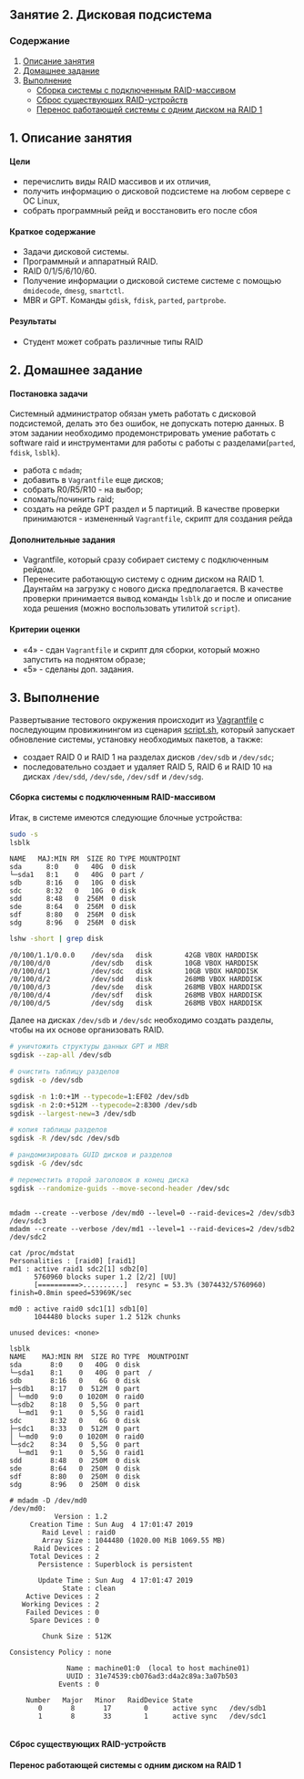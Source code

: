 ## Занятие 2. Дисковая подсистема

### Содержание
1. [Описание занятия](#description)  
2. [Домашнее задание](#homework)  
3. [Выполнение](#exec)
   - [Сборка системы с подключенным RAID-массивом](#exec1)  
   - [Сброс существующих RAID-устройств](#reset)
   - [Перенос работающей системы с одним диском на RAID 1](#exec2)  

## 1. Описание занятия <a name="description"></a>
#### Цели
- перечислить виды RAID массивов и их отличия,  
- получить информацию о дисковой подсистеме на любом сервере с ОС Linux,  
- собрать программный рейд и восстановить его после сбоя  

#### Краткое содержание  
- Задачи дисковой системы.  
- Программный и аппаратный RAID.  
- RAID 0/1/5/6/10/60.  
- Получение информации о дисковой системе системе с помощью `dmidecode`, `dmesg`, `smartctl`.  
- MBR и GPT. Команды `gdisk`, `fdisk`, `parted`, `partprobe`.

#### Результаты  
- Студент может собрать различные типы RAID

## 2. Домашнее задание  <a name="homework"></a>
#### Постановка задачи  
Системный администратор обязан уметь работать с дисковой подсистемой, делать это без ошибок, не допускать потерю данных. В этом задании необходимо продемонстрировать умение работать с software raid и инструментами для работы с работы с разделами(`parted`, `fdisk`, `lsblk`).
- работа с `mdadm`;  
- добавить в `Vagrantfile` еще дисков;  
- собрать R0/R5/R10 - на выбор;  
- сломать/починить raid;  
- создать на рейде GPT раздел и 5 партиций.
В качестве проверки принимаются - измененный `Vagrantfile`, скрипт для создания рейда  
#### Дополнительные задания  
- Vagrantfile, который сразу собирает систему с подключенным рейдом.  
- Перенесите работающую систему с одним диском на RAID 1. Даунтайм на загрузку с нового диска предполагается. В качестве проверки принимается вывод команды `lsblk` до и после и описание хода решения (можно воспользовать утилитой `script`).  
#### Критерии оценки  
- &laquo;4&raquo; - сдан `Vagrantfile` и скрипт для сборки, который можно запустить на поднятом образе;  
- &laquo;5&raquo; - сделаны доп. задания.

## 3. Выполнение <a name="exec"></a>  
Развертывание тестового окружения происходит из [Vagrantfile](https://github.com/che-a/OTUS_LinuxAdministrator/blob/master/lesson_02/Vagrantfile) с последующим провижинингом из сценария [script.sh](https://github.com/che-a/OTUS_LinuxAdministrator/blob/master/lesson_02/script.sh), который запускает обновление системы, установку необходимых пакетов, а также:  
- создает RAID 0 и RAID 1 на разделах дисков `/dev/sdb` и `/dev/sdc`;  
- последовательно создает и удаляет RAID 5, RAID 6 и RAID 10 на дисках `/dev/sdd`, `/dev/sde`, `/dev/sdf` и `/dev/sdg`.  

#### Сборка системы с подключенным RAID-массивом <a name="exec1"></a>
Итак, в системе имеются следующие блочные устройства:
```bash
sudo -s
lsblk
```
```console
NAME   MAJ:MIN RM  SIZE RO TYPE MOUNTPOINT
sda      8:0    0   40G  0 disk
└─sda1   8:1    0   40G  0 part /
sdb      8:16   0   10G  0 disk
sdc      8:32   0   10G  0 disk
sdd      8:48   0  256M  0 disk
sde      8:64   0  256M  0 disk
sdf      8:80   0  256M  0 disk
sdg      8:96   0  256M  0 disk
```
```bash
lshw -short | grep disk
```
```console
/0/100/1.1/0.0.0    /dev/sda   disk        42GB VBOX HARDDISK
/0/100/d/0          /dev/sdb   disk        10GB VBOX HARDDISK
/0/100/d/1          /dev/sdc   disk        10GB VBOX HARDDISK
/0/100/d/2          /dev/sdd   disk        268MB VBOX HARDDISK
/0/100/d/3          /dev/sde   disk        268MB VBOX HARDDISK
/0/100/d/4          /dev/sdf   disk        268MB VBOX HARDDISK
/0/100/d/5          /dev/sdg   disk        268MB VBOX HARDDISK
```
Далее на дисках `/dev/sdb` и `/dev/sdc` необходимо создать разделы, чтобы на их основе организовать RAID.
```bash
# уничтожить структуры данных GPT и MBR
sgdisk --zap-all /dev/sdb

# очистить таблицу разделов
sgdisk -o /dev/sdb

sgdisk -n 1:0:+1M --typecode=1:EF02 /dev/sdb
sgdisk -n 2:0:+512M --typecode=2:8300 /dev/sdb
sgdisk --largest-new=3 /dev/sdb

# копия таблицы разделов
sgdisk -R /dev/sdc /dev/sdb

# рандомизировать GUID дисков и разделов
sgdisk -G /dev/sdc

# переместить второй заголовок в конец диска
sgdisk --randomize-guids --move-second-header /dev/sdc
```
```console

```

```console
mdadm --create --verbose /dev/md0 --level=0 --raid-devices=2 /dev/sdb3 /dev/sdc3
mdadm --create --verbose /dev/md1 --level=1 --raid-devices=2 /dev/sdb2 /dev/sdc2
```
```console
cat /proc/mdstat
Personalities : [raid0] [raid1]
md1 : active raid1 sdc2[1] sdb2[0]
      5760960 blocks super 1.2 [2/2] [UU]
      [==========>..........]  resync = 53.3% (3074432/5760960) finish=0.8min speed=53969K/sec

md0 : active raid0 sdc1[1] sdb1[0]
      1044480 blocks super 1.2 512k chunks

unused devices: <none>
```
```console
lsblk
NAME    MAJ:MIN RM  SIZE RO TYPE  MOUNTPOINT
sda       8:0    0   40G  0 disk
└─sda1    8:1    0   40G  0 part  /
sdb       8:16   0    6G  0 disk
├─sdb1    8:17   0  512M  0 part
│ └─md0   9:0    0 1020M  0 raid0
└─sdb2    8:18   0  5,5G  0 part
  └─md1   9:1    0  5,5G  0 raid1
sdc       8:32   0    6G  0 disk
├─sdc1    8:33   0  512M  0 part
│ └─md0   9:0    0 1020M  0 raid0
└─sdc2    8:34   0  5,5G  0 part
  └─md1   9:1    0  5,5G  0 raid1
sdd       8:48   0  250M  0 disk
sde       8:64   0  250M  0 disk
sdf       8:80   0  250M  0 disk
sdg       8:96   0  250M  0 disk
```
```console
# mdadm -D /dev/md0
/dev/md0:
           Version : 1.2
     Creation Time : Sun Aug  4 17:01:47 2019
        Raid Level : raid0
        Array Size : 1044480 (1020.00 MiB 1069.55 MB)
      Raid Devices : 2
     Total Devices : 2
       Persistence : Superblock is persistent

       Update Time : Sun Aug  4 17:01:47 2019
             State : clean
    Active Devices : 2
   Working Devices : 2
    Failed Devices : 0
     Spare Devices : 0
     
        Chunk Size : 512K

Consistency Policy : none

              Name : machine01:0  (local to host machine01)
              UUID : 31e74539:cb076ad3:d4a2c89a:3a07b503
            Events : 0

    Number   Major   Minor   RaidDevice State
       0       8       17        0      active sync   /dev/sdb1
       1       8       33        1      active sync   /dev/sdc1
```
```console
```


#### Сброс существующих RAID-устройств  <a name="reset"></a>  

#### Перенос работающей системы с одним диском на RAID 1 <a name="exec2"></a>
